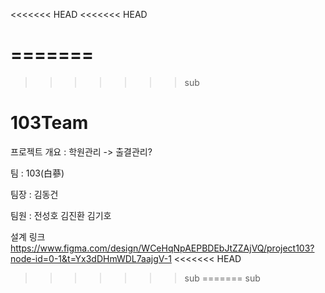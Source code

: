 <<<<<<< HEAD
<<<<<<< HEAD

=======
=======
>>>>>>> sub
# 103Team

프로젝트 개요 : 학원관리 -> 출결관리?

팀 : 103(白蔘)

팀장 : 김동건

팀원 : 전성호 김진환 김기호

설계 링크
https://www.figma.com/design/WCeHqNpAEPBDEbJtZZAjVQ/project103?node-id=0-1&t=Yx3dDHmWDL7aajgV-1
<<<<<<< HEAD
>>>>>>> sub
=======
>>>>>>> sub
